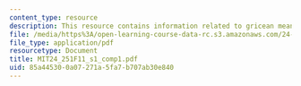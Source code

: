 ```yaml
---
content_type: resource
description: This resource contains information related to gricean meaning.
file: /media/https%3A/open-learning-course-data-rc.s3.amazonaws.com/24-251-introduction-to-philosophy-of-language-fall-2011/85a445300a07271a5fa7b707ab30e840_MIT24_251F11_s1_comp1.pdf
file_type: application/pdf
resourcetype: Document
title: MIT24_251F11_s1_comp1.pdf
uid: 85a44530-0a07-271a-5fa7-b707ab30e840
---
```

